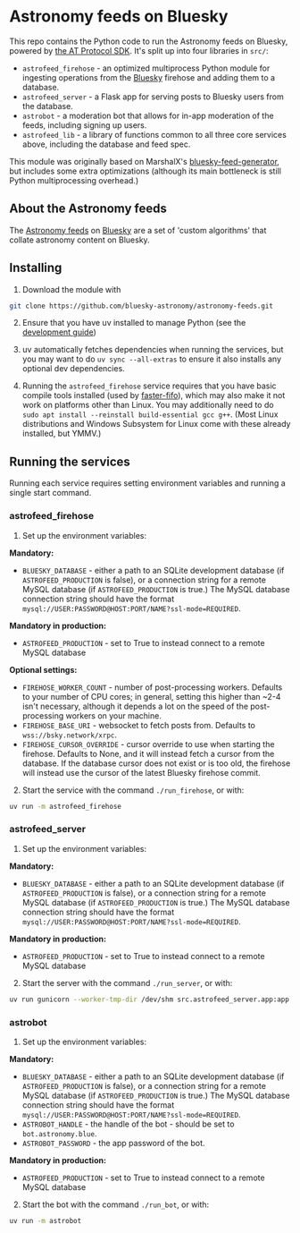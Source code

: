 # Astronomy feeds on Bluesky

This repo contains the Python code to run the Astronomy feeds on Bluesky, powered by [the AT Protocol SDK](https://atproto.blue). It's split up into four libraries in `src/`:

- `astrofeed_firehose` - an optimized multiprocess Python module for ingesting operations from the [Bluesky](https://bsky.app) firehose and adding them to a database.
- `astrofeed_server` - a Flask app for serving posts to Bluesky users from the database.
- `astrobot` - a moderation bot that allows for in-app moderation of the feeds, including signing up users.
- `astrofeed_lib` - a library of functions common to all three core services above, including the database and feed spec.

This module was originally based on MarshalX's [bluesky-feed-generator](https://github.com/MarshalX/bluesky-feed-generator), but includes some extra optimizations (although its main bottleneck is still Python multiprocessing overhead.)

## About the Astronomy feeds

The [Astronomy feeds](https://bsky.app/profile/emily.space/feed/astro) on [Bluesky](https://bsky.app/) are a set of 'custom algorithms' that collate astronomy content on Bluesky.

## Installing

1. Download the module with

```bash
git clone https://github.com/bluesky-astronomy/astronomy-feeds.git
```

2. Ensure that you have uv installed to manage Python (see the [development guide](https://github.com/bluesky-astronomy/development-guide))

3. uv automatically fetches dependencies when running the services, but you may want to do `uv sync --all-extras` to ensure it also installs any optional dev dependencies.

4. Running the `astrofeed_firehose` service requires that you have basic compile tools installed (used by [faster-fifo](https://github.com/alex-petrenko/faster-fifo)), which may also make it not work on platforms other than Linux. You may additionally need to do `sudo apt install --reinstall build-essential gcc g++`. (Most Linux distributions and Windows Subsystem for Linux come with these already installed, but YMMV.)

## Running the services

Running each service requires setting environment variables and running a single start command.

### astrofeed_firehose

1. Set up the environment variables:

**Mandatory:**

- `BLUESKY_DATABASE` - either a path to an SQLite development database (if `ASTROFEED_PRODUCTION` is false), or a connection string for a remote MySQL database (if `ASTROFEED_PRODUCTION` is true.) The MySQL database connection string should have the format `mysql://USER:PASSWORD@HOST:PORT/NAME?ssl-mode=REQUIRED`.

**Mandatory in production:**

- `ASTROFEED_PRODUCTION` - set to True to instead connect to a remote MySQL database

**Optional settings:**

- `FIREHOSE_WORKER_COUNT` - number of post-processing workers. Defaults to your number of CPU cores; in general, setting this higher than ~2-4 isn't necessary, although it depends a lot on the speed of the post-processing workers on your machine.
- `FIREHOSE_BASE_URI` - websocket to fetch posts from. Defaults to `wss://bsky.network/xrpc`.
- `FIREHOSE_CURSOR_OVERRIDE` - cursor override to use when starting the firehose. Defaults to None, and it will instead fetch a cursor from the database. If the database cursor does not exist or is too old, the firehose will instead use the cursor of the latest Bluesky firehose commit.

2. Start the service with the command `./run_firehose`, or with:

```bash
uv run -m astrofeed_firehose
```

### astrofeed_server

1. Set up the environment variables:

**Mandatory:**

- `BLUESKY_DATABASE` - either a path to an SQLite development database (if `ASTROFEED_PRODUCTION` is false), or a connection string for a remote MySQL database (if `ASTROFEED_PRODUCTION` is true.) The MySQL database connection string should have the format `mysql://USER:PASSWORD@HOST:PORT/NAME?ssl-mode=REQUIRED`.

**Mandatory in production:**

- `ASTROFEED_PRODUCTION` - set to True to instead connect to a remote MySQL database

2. Start the server with the command `./run_server`, or with:

```bash
uv run gunicorn --worker-tmp-dir /dev/shm src.astrofeed_server.app:app
```

### astrobot

1. Set up the environment variables:

**Mandatory:**

- `BLUESKY_DATABASE` - either a path to an SQLite development database (if `ASTROFEED_PRODUCTION` is false), or a connection string for a remote MySQL database (if `ASTROFEED_PRODUCTION` is true.) The MySQL database connection string should have the format `mysql://USER:PASSWORD@HOST:PORT/NAME?ssl-mode=REQUIRED`.
- `ASTROBOT_HANDLE` - the handle of the bot - should be set to `bot.astronomy.blue`.
- `ASTROBOT_PASSWORD` - the app password of the bot.

**Mandatory in production:**

- `ASTROFEED_PRODUCTION` - set to True to instead connect to a remote MySQL database

2. Start the bot with the command `./run_bot`, or with:

```bash
uv run -m astrobot
```
